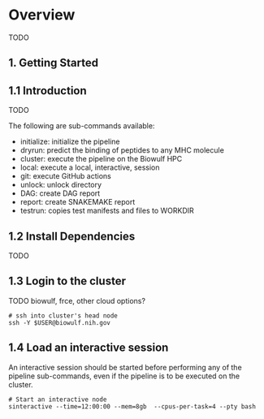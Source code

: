 
# Overview

TODO

## 1. Getting Started

## 1.1 Introduction

TODO

The following are sub-commands available:

- initialize: initialize the pipeline
- dryrun: predict the binding of peptides to any MHC molecule
- cluster: execute the pipeline on the Biowulf HPC
- local: execute a local, interactive, session
- git: execute GitHub actions
- unlock: unlock directory
- DAG: create DAG report
- report: create SNAKEMAKE report
- testrun: copies test manifests and files to WORKDIR

## 1.2 Install Dependencies

TODO

## 1.3 Login to the cluster

TODO biowulf, frce, other cloud options?

```
# ssh into cluster's head node
ssh -Y $USER@biowulf.nih.gov
```

## 1.4 Load an interactive session

An interactive session should be started before performing any of the pipeline sub-commands, even if the pipeline is to be executed on the cluster.

```
# Start an interactive node
sinteractive --time=12:00:00 --mem=8gb  --cpus-per-task=4 --pty bash
```

